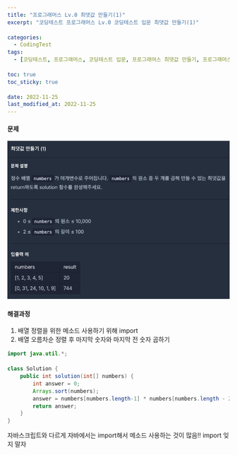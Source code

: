 ```yaml
---
title: "프로그래머스 Lv.0 최댓값 만들기(1)"
excerpt: "코딩테스트 프로그래머스 Lv.0 코딩테스트 입문 최댓값 만들기(1)"

categories:
  - CodingTest
tags:
  - [코딩테스트, 프로그래머스, 코딩테스트 입문, 프로그래머스 최댓값 만들기, 프로그래머스 최댓값 만들기 자바, 프로그래머스 최댓값 만들기(1), 프로그래머스 최댓값 만들기(1) 자바, codingtest, 코딩테스트 연습]

toc: true
toc_sticky: true
 
date: 2022-11-25
last_modified_at: 2022-11-25
---
```


#### 문제
![48](/assets/images/49.png)

#### 해결과정
1. 배열 정렬을 위한 메소드 사용하기 위해 import
2. 배열 오름차순 정렬 후 마지막 숫자와 마지막 전 숫자 곱하기

```java
import java.util.*;

class Solution {
    public int solution(int[] numbers) {
        int answer = 0;
        Arrays.sort(numbers);
        answer = numbers[numbers.length-1] * numbers[numbers.length - 2];
        return answer;
    }
}
```

자바스크립트와 다르게 자바에서는 import해서 메소드 사용하는 것이 많음!! import 잊지 말자
